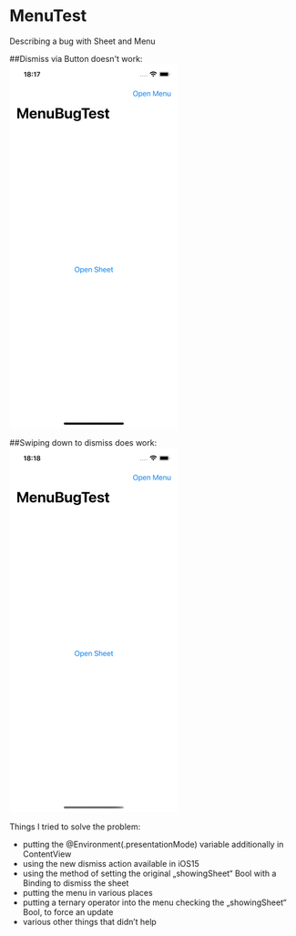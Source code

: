 # MenuTest
 Describing a bug with Sheet and Menu
 
 ##Dismiss via Button doesn't work:
 ![MenuTestNotWorking](https://github.com/kodegut/MenuTest/blob/main/notWorking.gif)

##Swiping down to dismiss does work:
 ![MenuTestWorking](https://github.com/kodegut/MenuTest/blob/main/working.gif)
 
 
 Things I tried to solve the problem:

- putting the @Environment(\.presentationMode) variable additionally in ContentView
- using the new dismiss action available in iOS15
- using the method of setting the original „showingSheet“ Bool with a Binding to dismiss the sheet
- putting the menu in various places
- putting a ternary operator into the menu checking the „showingSheet“  Bool, to force an update
- various other things that didn’t help
 
